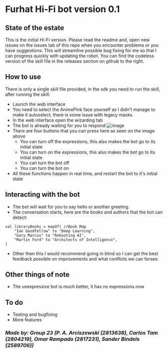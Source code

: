 # Furhat Hi-Fi bot version 0.1
## State of the estate
This is the initial Hi-Fi version. Please read the readme and, open new issues on the issues tab of this repo when you encounter problems or you have suggestions. This will streamline possible bug fixing for me so that I can progress quickly with updating the robot. You can find the codeless version of the skill file in the releases section on github to the right.
## How to use
There is only a single skill file provided, in the sdk you need to run the skill, after running the skill:
- Launch the web interface
- You need to select the AnimePink face yourself as I didn't manage to make it autoselect, there is some issue with legacy masks.
- In the web interface open the wizarding tab
- The bot is already waiting for you to respond
 ![image](https://github.com/PARCISZEWSKI/HCI_SKILL_REPO/assets/16108674/9092f8ec-5058-41fa-9b57-a947022d4ec5)
- There are four buttons that you can press here as seen on the image above
  - You can turn off the expressions, this also makes the bot go to its initial state
  - You can turn on the expressions, this also makes the bot go to its initial state
  - You can turn the bot off
  - You can turn the bot on
- All these functions happen in real time, and restart the bot to it's initial state
## Interacting with the bot
- The bot will wait for you to say hello or another greeting.
- The conversation starts, here are the books and authors that the bot can detect:
```
val libraryBooks = mapOf( //Book Map
    "Ian Goodfellow" to "Deep Learning",
    "Gary Marcus" to "Rebooting AI",
    "Martin Ford" to "Architects of Intelligence",
)
```
- Other then this I would recommend going in blind so I can get the best feedback possible on improvements and what conflicts we can forsee.


## Other things of note
- The unexpressive bot is much better, it has no expressions now

## To do
- Testing and bugfixing
- More features
### _Made by: Group 23 (P. A. Arciszewski (2813638), Carlos Tam (2804219), Omar Rampado (2817231), Sander Bindels (2589706))_

